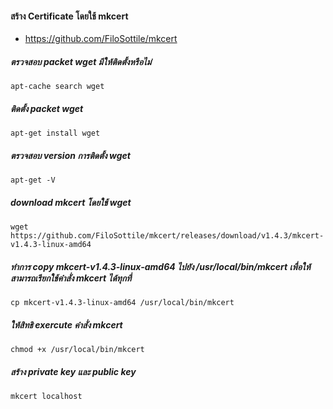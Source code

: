 #### สร้าง Certificate โดยใช้ mkcert 

- https://github.com/FiloSottile/mkcert

##### ตรวจสอบ packet wget มีให้ติดตั้งหรือไม่

    apt-cache search wget

##### ติดตั้ง packet wget 

    apt-get install wget
    
##### ตรวจสอบ version การติดตั้ง wget

    apt-get -V

##### download mkcert โดยใช้ wget

    wget https://github.com/FiloSottile/mkcert/releases/download/v1.4.3/mkcert-v1.4.3-linux-amd64

##### ทำการ copy mkcert-v1.4.3-linux-amd64 ไปยัง /usr/local/bin/mkcert เพื่อให้สามารถเรียกใช้คำสั่ง mkcert ได้ทุกที่

    cp mkcert-v1.4.3-linux-amd64 /usr/local/bin/mkcert

##### ให้สิทธิ exercute คำสั่ง mkcert

    chmod +x /usr/local/bin/mkcert

##### สร้าง private key และ public key

    mkcert localhost
